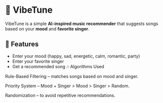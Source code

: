 
# 🎵 VibeTune

VibeTune is a simple **AI-inspired music recommender** that suggests songs based on your **mood** and **favorite singer**.

## 🚀 Features
- Enter your mood (happy, sad, energetic, calm, romantic, party)
- Enter your favorite singer
- Get a recommended song 🎶
 Algorithms Used

Rule-Based Filtering – matches songs based on mood and singer.

Priority System – Mood + Singer > Mood > Singer > Random.

Randomization – to avoid repetitive recommendations.


